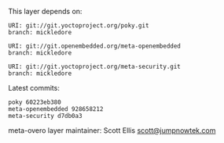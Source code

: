 This layer depends on:

    URI: git://git.yoctoproject.org/poky.git
    branch: mickledore

    URI: git://git.openembedded.org/meta-openembedded
    branch: mickledore

    URI: git://git.yoctoproject.org/meta-security.git
    branch: mickledore

Latest commits:

    poky 60223eb380
    meta-openembedded 928658212
    meta-security d7db0a3

meta-overo layer maintainer: Scott Ellis <scott@jumpnowtek.com>
